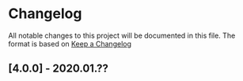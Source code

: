 # Changelog
All notable changes to this project will be documented in this file.
The format is based on [Keep a Changelog](https://keepachangelog.com)

## [4.0.0] - 2020.01.??
